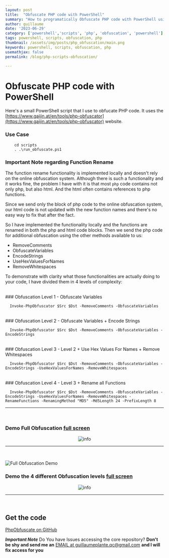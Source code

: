 ```yaml
---
layout: post
title:  "Obfuscate PHP code with PowerShell"
summary: "How to programatically Obfuscate PHP code with PowerShell using the website [https://www.gaijin.at/en/tools/php-obfuscator](https://www.gaijin.at/en/tools/php-obfuscator)"
author: guillaume
date: '2023-06-29'
category: ['powershell','scripts', 'php', 'obfuscation', 'powershell']
tags: powershell, scripts, obfuscation, php
thumbnail: /assets/img/posts/php_obfuscation/main.png
keywords: powershell, scripts, obfuscation, php
usemathjax: false
permalink: /blog/php-scripts-obfuscation/

---
```

# Obfuscate PHP code with PowerShell

Here's a small PowerShell script that I use to obfucate PHP code. It uses the [https://www.gaijin.at/en/tools/php-obfuscator](https://www.gaijin.at/en/tools/php-obfuscator) website.

### Use Case
```
    cd scripts
    . .\run_obfuscate.ps1
```


### Important Note regarding Function Rename

The function rename functionality is implemented locally and doesn't rely on the online obfuscation system. Although there is such a functionality and it works fine, the problem I have with it is that most ```php``` code contains not only php, but also html. And the html often contains references to php functions.

Since we send only the block of php code to the online obfuscation system, our html code is not updated with the new function names and there's no easy way to fix that after the fact.

So I have implemented the functionality locally and the functions are renamed in both the php and html code blocks. Then we send the php code for additional obfuscation using the other methods available to us:

- RemoveComments 
- ObfuscateVariables 
- EncodeStrings 
- UseHexValuesForNames 
- RemoveWhitespaces


To demonstrate with clarity what those functionalities are actually doing to your code, I have divided them in 4 levels of complexity:

<br>
### Obfuscation Level 1 - Obfuscate Variables


```
  Invoke-PhpObfuscator $Src $Dst -RemoveComments -ObfuscateVariables 
```

<br>
### Obfuscation Level 2 - Obfuscate Variables + Encode Strings

```
  Invoke-PhpObfuscator $Src $Dst -RemoveComments -ObfuscateVariables -EncodeStrings 
```

<br>
### Obfuscation Level 3 - Level 2 + Use Hex Values For Names + Remove Whitespaces

```
  Invoke-PhpObfuscator $Src $Dst -RemoveComments -ObfuscateVariables -EncodeStrings -UseHexValuesForNames -RemoveWhitespaces
```

<br>
### Obfuscation Level 4 - Level 3 + Rename all Functions

```
  Invoke-PhpObfuscator $Src $Dst -RemoveComments -ObfuscateVariables -EncodeStrings -UseHexValuesForNames -RemoveWhitespaces -RenameFunctions -RenamingMethod "MD5" -Md5Length 24 -PrefixLength 8
```


---------------------------------------------------------------------------------------------------------

<br>

### Demo Full Obfuscation [full screen](https://github.com/arsscriptum/PowerShell.Public.Sandbox/blob/master/PhpObfuscate/gif/demo_full.gif)

<center>
<img src="https://arsscriptum.github.io/assets/img/posts/php_obfuscation/demo_full.gif" alt="info" style="max-width: 70%;" />
</center>

---------------------------------------------------------------------------------------------------------

<br>

![Full Obfuscation Demo]()


### Demo the 4 different Obfuscation levels [full screen](https://github.com/arsscriptum/PowerShell.Public.Sandbox/blob/master/PhpObfuscate/gif/demo_4levels.gif)


<center>
<img src="https://arsscriptum.github.io/assets/img/posts/php_obfuscation/demo_4levels.gif" alt="info" style="max-width: 70%;" />
</center>

---------------------------------------------------------------------------------------------------------

<br>

## Get the code 

[PhpObfuscate on GitHub](https://github.com/arsscriptum/PowerShell.Public.Sandbox/tree/master/PhpObfuscate)

***Important Note*** Do You have Issues accessing the core repository? **Don't be shy and send me an** [EMAIL at guillaumeplante.qc@gmail.com](mailto:guillaumeplante.qc@gmail.com) **and I will fix access for you**